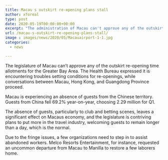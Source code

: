```yaml
---
title: Macau s outskirt re-opening plans stall
author: xforeal 
type: post
date: 2020-05-19T00:00:00+00:00
excerpt: "The administration of Macau can't approve any of the outskirt re-opening time periods for the Greater Bay Area "
url: /macau-s-outskirt-re-opening-plans-stall/
image : images/news/2020/05/Macauairport-1-1.jpg
categories:
  - news

---
```

The legislature of Macau can&#8217;t approve any of the outskirt re-opening time allotments for the Greater Bay Area. The Health Bureau expressed it is encountering troubles setting conditions for re-openings, while conversations between Macau, Hong Kong, and Guangdong Province proceed. 

Macau is experiencing an absence of guests from the Chinese territory. Guests from China fell 69.2&percnt; year-on-year, choosing 2.29 million for Q1. 

The absence of guests, particularly to club and betting scenes, leaves a significant effect on Macaus economy, and the legislature is contriving plans to put more in the travel industry, welcoming guests to remain longer than a day, which is the normal. 

Due to the fringe issues, a few organizations need to step in to assist abandoned workers. Melco Resorts Entertainment, for instance, requested an uncommon departure from Macau to Manilla to restore a few laborers home.